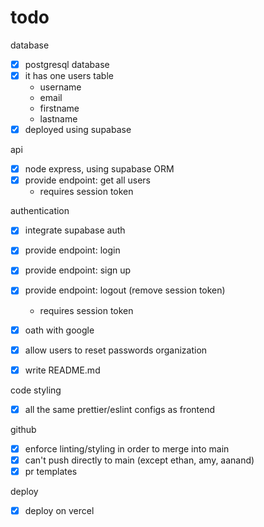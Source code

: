 # todo

database

- [x] postgresql database
- [x] it has one users table
  - username
  - email
  - firstname
  - lastname
- [x] deployed using supabase

api

- [x] node express, using supabase ORM
- [x] provide endpoint: get all users
  - requires session token

authentication

- [x] integrate supabase auth
- [x] provide endpoint: login
- [x] provide endpoint: sign up
- [x] provide endpoint: logout (remove session token)
  - requires session token
- [x] oath with google
- [x] allow users to reset passwords organization

- [x] write README.md

code styling

- [x] all the same prettier/eslint configs as frontend

github

- [x] enforce linting/styling in order to merge into main
- [x] can't push directly to main (except ethan, amy, aanand)
- [x] pr templates

deploy

- [x] deploy on vercel
